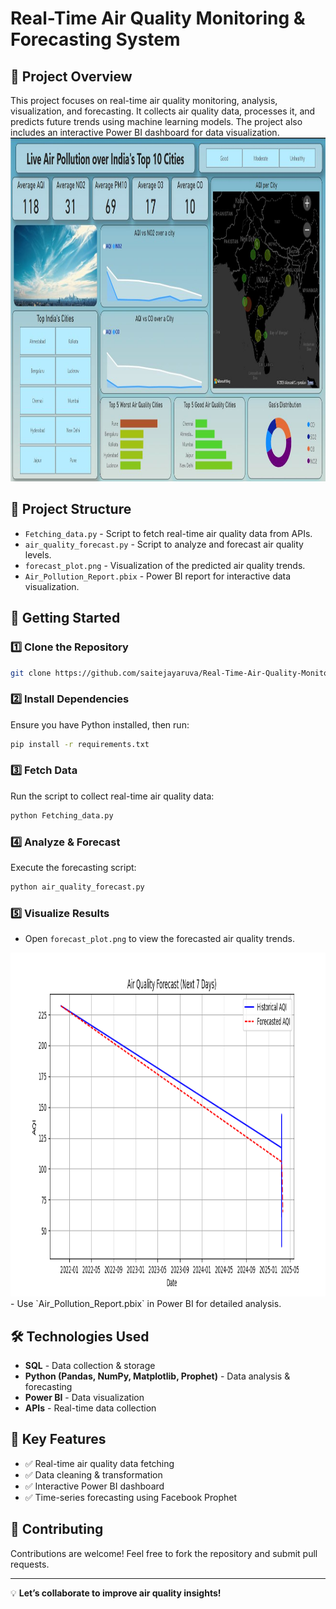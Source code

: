 # Real-Time Air Quality Monitoring & Forecasting System

## 📌 Project Overview
This project focuses on real-time air quality monitoring, analysis, visualization, and forecasting. It collects air quality data, processes it, and predicts future trends using machine learning models. The project also includes an interactive Power BI dashboard for data visualization.
<img src="Real-Time-Air-Quality-Monitoring.jpg" width="850" height="550" alt="Real-Time-Air-Quality-Monitoring">


## 📂 Project Structure
- `Fetching_data.py` - Script to fetch real-time air quality data from APIs.
- `air_quality_forecast.py` - Script to analyze and forecast air quality levels.
- `forecast_plot.png` - Visualization of the predicted air quality trends.
- `Air_Pollution_Report.pbix` - Power BI report for interactive data visualization.


## 🚀 Getting Started

### 1️⃣ Clone the Repository
```bash
git clone https://github.com/saitejayaruva/Real-Time-Air-Quality-Monitoring.git
```

### 2️⃣ Install Dependencies
Ensure you have Python installed, then run:
```bash
pip install -r requirements.txt
```

### 3️⃣ Fetch Data
Run the script to collect real-time air quality data:
```bash
python Fetching_data.py
```

### 4️⃣ Analyze & Forecast
Execute the forecasting script:
```bash
python air_quality_forecast.py
```

### 5️⃣ Visualize Results
- Open `forecast_plot.png` to view the forecasted air quality trends.
<img src="forecast_plot.png" width="850" height="550" alt="Forecast Plot">
- Use `Air_Pollution_Report.pbix` in Power BI for detailed analysis.

## 🛠️ Technologies Used
- **SQL** - Data collection & storage
- **Python (Pandas, NumPy, Matplotlib, Prophet)** - Data analysis & forecasting
- **Power BI** - Data visualization
- **APIs** - Real-time data collection

## 🎯 Key Features
- ✅ Real-time air quality data fetching
- ✅ Data cleaning & transformation
- ✅ Interactive Power BI dashboard
- ✅ Time-series forecasting using Facebook Prophet

## 🤝 Contributing
Contributions are welcome! Feel free to fork the repository and submit pull requests.


---

💡 **Let’s collaborate to improve air quality insights!**

